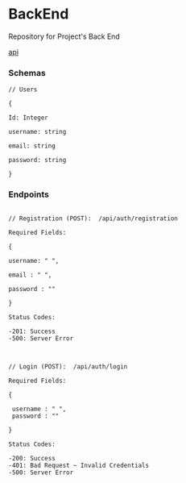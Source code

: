 # BackEnd
Repository for Project's Back End

[api](https://ptbw191-secretfamilyrecipes.herokuapp.com/)


### Schemas

```
// Users

{

Id: Integer

username: string

email: string 

password: string

}

```

### Endpoints

```

// Registration (POST):  /api/auth/registration

Required Fields:

{

username: " ",

email : " ",

password : "" 

}

Status Codes:

-201: Success
-500: Server Error



// Login (POST):  /api/auth/login

Required Fields:

{

 username : " ",
 password : ""

}

Status Codes:

-200: Success
-401: Bad Request ~ Invalid Credentials
-500: Server Error

```

